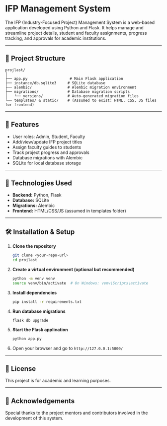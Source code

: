 # IFP Management System

The IFP (Industry-Focused Project) Management System is a web-based application developed using Python and Flask. It helps manage and streamline project details, student and faculty assignments, progress tracking, and approvals for academic institutions.

---

## 📁 Project Structure

```
projlast/
│
├── app.py                   # Main Flask application
├── instance/db.sqlite3     # SQLite database
├── alembic/                # Alembic migration environment
├── migrations/             # Database migration scripts
│   └── versions/           # Auto-generated migration files
└── templates/ & static/    # (Assumed to exist: HTML, CSS, JS files for frontend)
```

---

## 🚀 Features

- User roles: Admin, Student, Faculty
- Add/view/update IFP project titles
- Assign faculty guides to students
- Track project progress and approvals
- Database migrations with Alembic
- SQLite for local database storage

---

## 🔧 Technologies Used

- **Backend:** Python, Flask
- **Database:** SQLite
- **Migrations:** Alembic
- **Frontend:** HTML/CSS/JS (assumed in templates folder)

---

## 🛠️ Installation & Setup

1. **Clone the repository**
   ```bash
   git clone <your-repo-url>
   cd projlast
   ```

2. **Create a virtual environment (optional but recommended)**
   ```bash
   python -m venv venv
   source venv/bin/activate  # On Windows: venv\Scripts\activate
   ```

3. **Install dependencies**
   ```bash
   pip install -r requirements.txt
   ```

4. **Run database migrations**
   ```bash
   flask db upgrade
   ```

5. **Start the Flask application**
   ```bash
   python app.py
   ```

6. Open your browser and go to `http://127.0.0.1:5000/`

---


## 📝 License

This project is for academic and learning purposes.

---

## 🙌 Acknowledgements

Special thanks to the project mentors and contributors involved in the development of this system.
